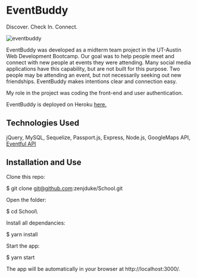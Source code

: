 # EventBuddy
Discover. Check In. Connect. 

![eventbuddy](https://user-images.githubusercontent.com/35474050/52079878-2802c580-255c-11e9-8f85-bad38a6f53ed.gif)

EventBuddy was developed as a midterm team project in the UT-Austin Web Development Bootcamp. Our goal was to help people meet and connect with new people at events they were attending. Many social media applications have this capability, but are not built for this purpose. Two people may be attending an event, but not necessarily seeking out new friendships. EventBuddy makes  intentions clear and connection easy. 

My role in the project was coding the front-end and user authentication.

EventBuddy is deployed on Heroku [here.](https://event-buddy-app.herokuapp.com/)

## Technologies Used

jQuery, MySQL, Sequelize, Passport.js, Express, Node.js, GoogleMaps API, [Eventful API](http://api.eventful.com/)

## Installation and Use

Clone this repo:

$ git clone git@github.com:zenjduke/School.git

Open the folder:

$ cd School\

Install all dependancies:

$ yarn install

Start the app:

$ yarn start

The app will be automatically in your browser at http://localhost:3000/.
